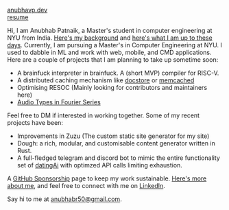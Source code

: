 [anubhavp.dev](https://anubhavp.dev/)  
[resume](https://anubhavp.dev/resume.pdf)

Hi, I am Anubhab Patnaik, a Master's student in computer engineering at NYU from India. [Here's my background](https://anubhavp.dev/journey.html) and [here's what I am up to these days](https://anubhavp.dev/current.html). Currently, I am pursuing a Master's in Computer Engineering at NYU. I used to dabble in ML and work with web, mobile, and CMD applications. Here are a couple of projects that I am planning to take up sometime soon:

- A brainfuck interpreter in brainfuck. A (short MVP) compiler for RISC-V.
- A distributed caching mechanism like [docstore](https://www.uber.com/en-IN/blog/how-uber-serves-over-40-million-reads-per-second-using-an-integrated-cache/) or [memcached](https://memcached.org/)
- Optimising RESOC (Mainly looking for contributors and maintainers here)
- [Audio Types in Fourier Series](https://www.reddit.com/r/math/comments/bn6v5/an_intuitive_explanation_of_fourier_transforms_in/)

Feel free to DM if interested in working together. Some of my recent projects have been:

- Improvements in Zuzu (The custom static site generator for my site)
- Dough: a rich, modular, and customisable content generator written in Rust.
- A full-fledged telegram and discord bot to mimic the entire functionality set of [datingAi](datingai.pro) with optimzed API calls limiting exhaustion.


A [GitHub Sponsorship](https://github.com/sponsors/fuzzymfx/) page to keep my work sustainable. [Here's more about me](https://anubhavp.dev/about.html), and feel free to connect with me on [LinkedIn](https://www.linkedin.com/in/anubhabpatnaik/).

Say hi to me at <anubhabr50@gmail.com>.
